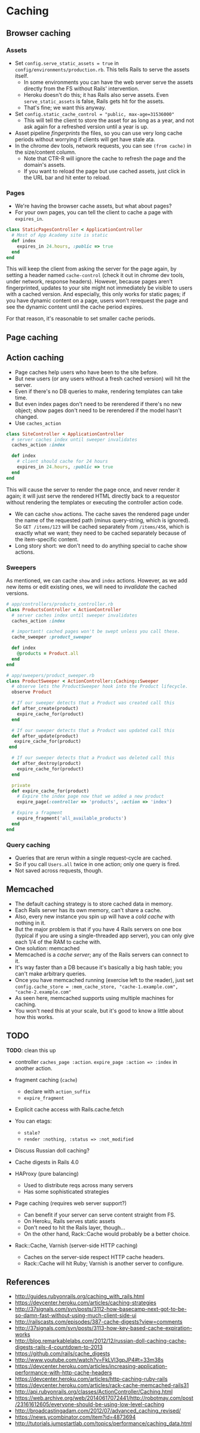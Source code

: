 # Caching

## Browser caching

### Assets

* Set `config.serve_static_assets = true` in
  `config/environments/production.rb`. This tells Rails to serve the
  assets itself.
    * In some environments you can have the web server serve the
      assets directly from the FS without Rails' intervention.
    * Heroku doesn't do this; it has Rails also serve assets. Even
      `serve_static_assets` is false, Rails gets hit for the assets.
    * That's fine; we want this anyway.
* Set `config.static_cache_control = "public, max-age=31536000"`
    * This will tell the client to store the asset for as long as a
      year, and not ask again for a refreshed version until a year is
      up.
* Asset pipeline *fingerprints* the files, so you can use very long
  cache periods without worrying if clients will get have stale ata.
* In the chrome dev tools, network requests, you can see `(from
  cache)` in the size/content column.
    * Note that CTR-R will ignore the cache to refresh the page and
      the domain's assets.
    * If you want to reload the page but use cached assets, just click
      in the URL bar and hit enter to reload.

### Pages

* We're having the browser cache assets, but what about pages?
* For your own pages, you can tell the client to cache a page with
  `expires_in`.

```ruby
class StaticPagesController < ApplicationController
  # Most of App Academy site is static
  def index
    expires_in 24.hours, :public => true
  end
end
```

This will keep the client from asking the server for the page again,
by setting a header named `cache-control` (check it out in chrome dev
tools, under network, response headers). However, because pages aren't
fingerprinted, updates to your site might not immediately be visible
to users with a cached version. And especially, this only works for
static pages; if you have dynamic content on a page, users won't
rerequest the page and see the dynamic content until the cache period
expires.

For that reason, it's reasonable to set smaller cache periods.

## Page caching

## Action caching

* Page caches help users who have been to the site before.
* But new users (or any users without a fresh cached version) will hit
  the server.
* Even if there's no DB queries to make, rendering templates can take
  time.
* But even index pages don't need to be rerendered if there's no new
  object; show pages don't need to be rerendered if the model hasn't
  changed.
* Use `caches_action`

```ruby
class SiteController < ApplicationController
  # server caches index until sweeper invalidates
  caches_action :index

  def index
    # client should cache for 24 hours
    expires_in 24.hours, :public => true
  end
end
```

This will cause the server to render the page once, and never render
it again; it will just serve the rendered HTML directly back to a
requestor without rendering the templates or executing the controller
action code.

* We can cache `show` actions. The cache saves the rendered page under
  the name of the requested path (minus query-string, which is
  ignored). So `GET /items/123` will be cached separately from
  `/items/456`, which is exactly what we want; they need to be cached
  separately because of the item-specific content.
* Long story short: we don't need to do anything special to cache show
  actions.

### Sweepers

As mentioned, we can cache `show` and `index` actions. However, as we
add new items or edit existing ones, we will need to *invalidate* the
cached versions.

```ruby
# app/controllers/products_controller.rb
class ProductsController < ActionController
  # server caches index until sweeper invalidates
  caches_action :index

  # important! cached pages won't be swept unless you call these.
  cache_sweeper :product_sweeper

  def index
    @products = Product.all
  end
end

# app/sweepers/product_sweeper.rb
class ProductSweeper < ActionController::Caching::Sweeper
  # observe lets the ProductSweeper hook into the Product lifecycle.
  observe Product

  # If our sweeper detects that a Product was created call this
  def after_create(product)
    expire_cache_for(product)
  end

  # If our sweeper detects that a Product was updated call this
  def after_update(product)
   expire_cache_for(product)
 end

  # If our sweeper detects that a Product was deleted call this
  def after_destroy(product)
    expire_cache_for(product)
  end

  private
  def expire_cache_for(product)
    # Expire the index page now that we added a new product
    expire_page(:controller => 'products', :action => 'index')

  # Expire a fragment
    expire_fragment('all_available_products')
  end
end
```

### Query caching

* Queries that are rerun within a single request-cycle are cached.
* So if you call `Users.all` twice in one action; only one query is
  fired.
* Not saved across requests, though.

## Memcached

* The default caching strategy is to store cached data in memory.
* Each Rails server has its own memory, can't share a cache.
* Also, every new instance you spin up will have a *cold cache* with
  nothing in it.
* But the major problem is that if you have 4 Rails servers on one box
  (typical if you are using a single-threaded app server), you can
  only give each 1/4 of the RAM to cache with.
* One solution: memcached
* Memcached is a *cache server*; any of the Rails servers can connect
  to it.
* It's way faster than a DB because it's basically a big hash table;
  you can't make arbitrary queries.
* Once you have memcached running (exercise left to the reader), just
  set `config.cache_store = :mem_cache_store, "cache-1.example.com",
  "cache-2.example.com"`
* As seen here, memcached supports using multiple machines for
  caching.
* You won't need this at your scale, but it's good to know a little
  about how this works.

## TODO

**TODO**: clean this up

* controller `caches_page :action`. `expire_page :action => :index` in
  another action.
* fragment caching (`cache`)
    * declare with `action_suffix`
    * `expire_fragment`
* Explicit cache access with Rails.cache.fetch
* You can etags:
    * `stale?`
    * `render :nothing, :status => :not_modified`
* Discuss Russian doll caching?
* Cache digests in Rails 4.0

* HAProxy (pure balancing)
    * Used to distribute reqs across many servers
    * Has some sophisticated strategies
* Page caching (requires web server support?)
    * Can benefit if your server can serve content straight from FS.
    * On Heroku, Rails serves static assets
    * Don't need to hit the Rails layer, though...
    * On the other hand, Rack::Cache would probably be a better
      choice.
* Rack::Cache, Varnish (server-side HTTP caching)
    * Caches on the server-side respect HTTP cache headers.
    * Rack::Cache will hit Ruby; Varnish is another server to
      configure.

## References

* http://guides.rubyonrails.org/caching_with_rails.html
* https://devcenter.heroku.com/articles/caching-strategies
* http://37signals.com/svn/posts/3112-how-basecamp-next-got-to-be-so-damn-fast-without-using-much-client-side-ui
* http://railscasts.com/episodes/387-cache-digests?view=comments
* http://37signals.com/svn/posts/3113-how-key-based-cache-expiration-works
* http://blog.remarkablelabs.com/2012/12/russian-doll-caching-cache-digests-rails-4-countdown-to-2013
* https://github.com/rails/cache_digests
* http://www.youtube.com/watch?v=FkLVl3gpJP4#t=33m38s
* https://devcenter.heroku.com/articles/increasing-application-performance-with-http-cache-headers
* https://devcenter.heroku.com/articles/http-caching-ruby-rails
* https://devcenter.heroku.com/articles/rack-cache-memcached-rails31
* http://api.rubyonrails.org/classes/ActionController/Caching.html
* https://web.archive.org/web/20140617072441/http://robotmay.com/post/23161612605/everyone-should-be-using-low-level-caching
* http://broadcastingadam.com/2012/07/advanced_caching_revised/
* https://news.ycombinator.com/item?id=4873694
* http://tutorials.jumpstartlab.com/topics/performance/caching_data.html
